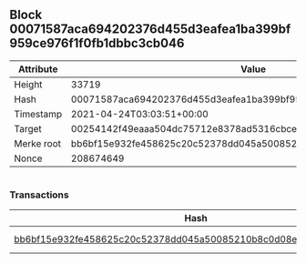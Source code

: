 ## Block 00071587aca694202376d455d3eafea1ba399bf959ce976f1f0fb1dbbc3cb046

Attribute | Value
--- | ---
Height | 33719
Hash | 00071587aca694202376d455d3eafea1ba399bf959ce976f1f0fb1dbbc3cb046
Timestamp | 2021-04-24T03:03:51+00:00
Target | 00254142f49eaaa504dc75712e8378ad5316cbcead634704b3734b6271167cc4
Merke root | bb6bf15e932fe458625c20c52378dd045a50085210b8c0d08e9d925ed5129a62
Nonce | 208674649

```

```

### Transactions

Hash | Amount
--- | ---
[bb6bf15e932fe458625c20c52378dd045a50085210b8c0d08e9d925ed5129a62](bb6bf15e932fe458625c20c52378dd045a50085210b8c0d08e9d925ed5129a62.md) | 10.00000000 SKEPTI 
